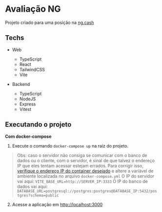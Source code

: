 # Avaliação NG

Projeto criado para uma posição na [ng.cash](https://ng.cash/)

## Techs

- Web

  - TypeScript
  - React
  - TailwindCSS
  - Vite

- Backend

  - TypeScript
  - NodeJS
  - Express
  - Vitest

## Executando o projeto

**Com docker-compose**

1. Execute o comando `docker-compose up` na raiz do projeto.

> Obs: caso o servidor não consiga se comunicar com o banco de dados ou o cliente, com o servidor, é sinal de que talvez o endereço IP que eles tentam acessar estejam errados.
> Para corrigir isso, [verifique o endereço IP do container desejado](https://www.freecodecamp.org/portuguese/news/como-obter-o-endereco-ip-de-um-conteiner-do-docker-explicado-e-com-exemplos/) e altere a variável de ambiente localizada no arquivo `docker-compose.yml`
> O IP do servidor vai aqui: `VITE_BASE_URL=http://SERVER_IP:3333`
> O IP do banco de dados vai aqui: `DATABASE_URL=postgresql://postgres:postgres@DATABASE_IP:5432/postgres?schema=public`

2. Acesse a aplicação em [http://localhost:3000](http://localhost:3000/)
